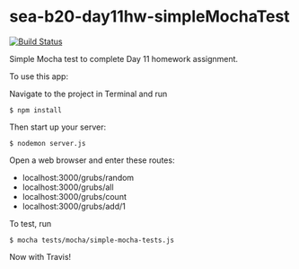sea-b20-day11hw-simpleMochaTest
===============================
[![Build Status](https://travis-ci.org/MJGrant/sea-b20-day11hw-simpleMochaTest.svg?branch=master)](https://travis-ci.org/MJGrant/sea-b20-day11hw-simpleMochaTest)

Simple Mocha test to complete Day 11 homework assignment. 

To use this app:

Navigate to the project in Terminal and run

```$ npm install```

Then start up your server:

```$ nodemon server.js```

Open a web browser and enter these routes:

<ul>
  <li>localhost:3000/grubs/random</li>
  <li>localhost:3000/grubs/all</li>
  <li>localhost:3000/grubs/count</li>
  <li>localhost:3000/grubs/add/1</li>
</ul>

To test, run

```$ mocha tests/mocha/simple-mocha-tests.js```

Now with Travis!
